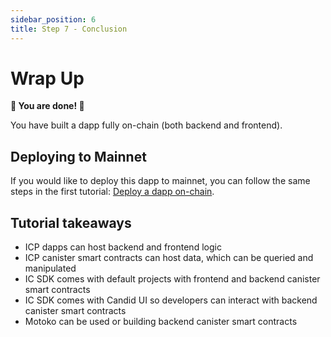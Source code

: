 ```yaml
---
sidebar_position: 6
title: Step 7 - Conclusion
---
```


# Wrap Up

 **🎉 You are done! 🎉**

You have built a dapp fully on-chain (both backend and frontend).

## Deploying to Mainnet

If you would like to deploy this dapp to mainnet, you can follow the same steps in the first tutorial: [Deploy a dapp on-chain](../deploy_sample_app/#deploying-on-chain).

## Tutorial takeaways

* ICP dapps can host backend and frontend logic
* ICP canister smart contracts can host data, which can be queried and manipulated
* IC SDK comes with default projects with frontend and backend canister smart contracts
* IC SDK comes with Candid UI so developers can interact with backend canister smart contracts
* Motoko can be used or building backend canister smart contracts

